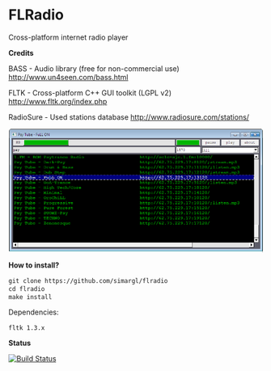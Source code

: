 FLRadio
=======

Cross-platform internet radio player

**Credits**

BASS - Audio library (free for non-commercial use) 
http://www.un4seen.com/bass.html

FLTK - Cross-platform C++ GUI toolkit (LGPL v2) 
http://www.fltk.org/index.php

RadioSure - Used stations database 
http://www.radiosure.com/stations/

![Screenshot](https://raw.githubusercontent.com/simargl/flradio/master/data/screenshot.png)

**How to install?**
```
git clone https://github.com/simargl/flradio
cd flradio
make install
```
Dependencies:
```
fltk 1.3.x
```

**Status**

[![Build Status](https://travis-ci.org/simargl/flradio.svg?branch=master)](https://travis-ci.org/simargl/flradio)
